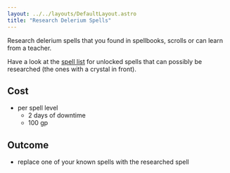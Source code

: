 ```yaml
---
layout: ../../layouts/DefaultLayout.astro
title: "Research Delerium Spells"
---
```


Research delerium spells that you found in spellbooks, scrolls or can learn from a teacher.

Have a look at the [spell list](/spells) for unlocked spells that can possibly be researched (the ones with a crystal in front).

## Cost
- per spell level
  - 2 days of downtime
  - 100 gp

## Outcome
- replace one of your known spells with the researched spell